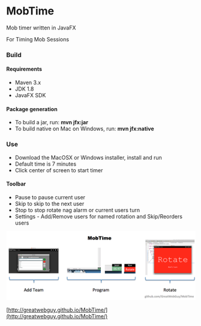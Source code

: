# MobTime
Mob timer written in JavaFX

For Timing Mob Sessions

### Build
#### Requirements
- Maven 3.x
- JDK 1.8
- JavaFX SDK

#### Package generation
- To build a jar, run: **mvn jfx:jar**
- To build native on Mac on Windows, run: **mvn jfx:native**

### Use
- Download the MacOSX or Windows installer, install and run
- Default time is 7 minutes
- Click center of screen to start timer

#### Toolbar
 * Pause to pause current user
 * Skip to skip to the next user
 * Stop to stop rotate nag alarm or current users turn
 * Settings - Add/Remove users for named rotation and Skip/Reorders users 

![Info Graphic Mobtime](docs/images/mobtime-info-graphic.png "Info Graphic Mobtime")


[http://greatwebguy.github.io/MobTime/](http://greatwebguy.github.io/MobTime/)
